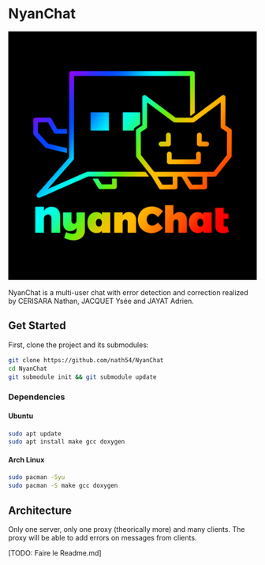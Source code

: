 # NyanChat

![](res/NyanChat_bg_black.png)

NyanChat is a multi-user chat with error detection and correction realized by CERISARA Nathan, JACQUET Ysée and JAYAT Adrien.

## Get Started

First, clone the project and its submodules:

```sh
git clone https://github.com/nath54/NyanChat
cd NyanChat
git submodule init && git submodule update
```

### Dependencies

#### Ubuntu

```sh
sudo apt update
sudo apt install make gcc doxygen
```

#### Arch Linux

```sh
sudo pacman -Syu
sudo pacman -S make gcc doxygen
```

## Architecture

Only one server, only one proxy (theorically more) and many clients.
The proxy will be able to add errors on messages from clients.

[TODO: Faire le Readme.md]
